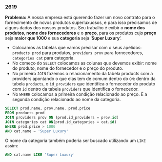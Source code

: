 ### 2619

**Problema:** A nossa empresa está querendo fazer um novo contrato para o fornecimento de novos produtos superluxuosos, e para isso precisamos de alguns dados dos nossos produtos.
Seu trabalho é exibir o **nome dos produtos**, **nome dos fornecedores** e o **preço**, para os produtos cujo **preço** seja **maior que 1000** e sua **categoria** seja ‘**Super Luxury**’.

- Colocamos as tabelas que vamos precisar com o seus apelidos: `products prod` para produtos, `providers prov` para fornecedores, `categories cat` para categoria.
- No começo do `SELECT` colocamos as colunas que devemos exibir: nome do produto, nome do fornecedor e o preço do produto.
- No primeiro `JOIN` fazemos o relacionamento da tabela products com a providers  apontando o que elas tem de comum dentro do `ON`: dentro da tabela `products`, o `id_providers` que identifica o fornecedor do produto com `id` dentro da tabela `providers` que identifica o fornecedor.
- No `WHERE` colocamos a primeira condição relacionado ao preço. E a segunda condição relacionado ao nome da categoria.

```sql
SELECT prod.name, prov.name, prod.price
FROM products prod
JOIN providers prov ON (prod.id_providers = prov.id)
JOIN categories cat ON(prod.id_categories = cat.id)
WHERE prod.price > 1000 
AND cat.name = 'Super Luxury'
```

O nome da categoria também poderia ser buscado utilizando um `LIKE` assim:

```sql
AND cat.name LIKE 'Super Luxury'
```